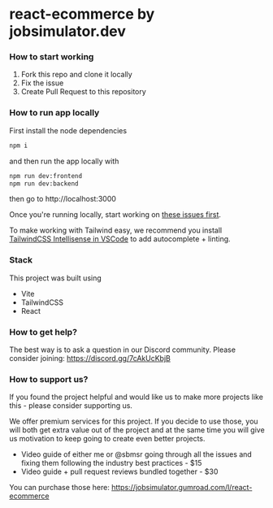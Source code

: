 # react-ecommerce by jobsimulator.dev

### How to start working

1. Fork this repo and clone it locally
2. Fix the issue
3. Create Pull Request to this repository

### How to run app locally

First install the node dependencies

```bash
npm i
```
and then run the app locally with

```bash
npm run dev:frontend
npm run dev:backend
```

then go to http://localhost:3000

Once you're running locally, start working on [these issues first](https://github.com/developer-job-simulation/react-ecommerce/issues?q=is%3Aissue+is%3Aopen+sort%3Aupdated-desc+label%3A%22Good+First+Issue%22).

To make working with Tailwind easy, we recommend you install [TailwindCSS Intellisense in VSCode](https://tailwindcss.com/docs/editor-setup#intelli-sense-for-vs-code) to add autocomplete + linting. 

### Stack

This project was built using

- Vite
- TailwindCSS
- React

### How to get help?

The best way is to ask a question in our Discord community.
Please consider joining: https://discord.gg/7cAkUcKbjB

### How to support us?
If you found the project helpful and would like us to make more projects like this - please consider supporting us.

We offer premium services for this project. If you decide to use those, you will both get extra value out of the project and at the same time you will give us motivation to keep going to create even better projects.
- Video guide of either me or @sbmsr going through all the issues and fixing them following the industry best practices - $15
- Video guide + pull request reviews bundled together - $30

You can purchase those here: https://jobsimulator.gumroad.com/l/react-ecommerce
